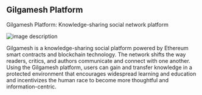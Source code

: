 ## Gilgamesh Platform

Gilgamesh Platform: Knowledge-sharing social network platform

![image description](https://media-exp1.licdn.com/dms/image/C561BAQGSl8jD_vdCaQ/company-background_10000/0/1646973836580?e=1647064800&v=beta&t=CjIBe_mvSEr2XtrnjRJ5fXYJRJXAH2cmqWrS49dSvlE)


Gilgamesh is a knowledge-sharing social platform powered by Ethereum smart contracts and blockchain technology. The network shifts the way readers, critics, and authors communicate and connect with one another. Using the Gilgamesh platform, users can gain and transfer knowledge in a protected environment that encourages widespread learning and education and incentivizes the human race to become more thoughtful and information-centric.
